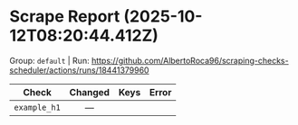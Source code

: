# Scrape Report (2025-10-12T08:20:44.412Z)

Group: `default`  |  Run: https://github.com/AlbertoRoca96/scraping-checks-scheduler/actions/runs/18441379960

| Check | Changed | Keys | Error |
|---|:---:|:--|:--|
| `example_h1` | — |  |  |

